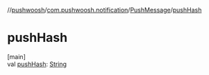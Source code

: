 //[pushwoosh](../../../index.md)/[com.pushwoosh.notification](../index.md)/[PushMessage](index.md)/[pushHash](push-hash.md)

# pushHash

[main]\
val [pushHash](push-hash.md): [String](https://developer.android.com/reference/kotlin/java/lang/String.html)
